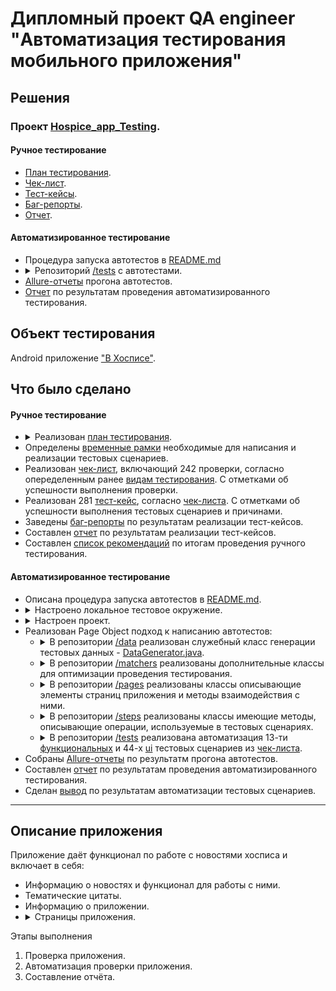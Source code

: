 <head>
    <meta charset="utf-8">
    <style>
        .flex-list {
            display: flex;
            flex-direction: row;
            flex-wrap: wrap;
            justify-content: flex-start;
            align-items: flex-start;
        }
        .flex-element {
            margin: 0px;
        }
        .app-image {
            width: 200px;
            height: auto;
            background-color: rgba(128, 128, 128, 0.1);
            border: 2px solid grey;
        }
        figcaption {
            font-size: 15px;
        }
    </style>                                                      
</head>

<h1>Дипломный проект QA engineer "Автоматизация тестирования мобильного приложения"</h1>

<h2>Решения</h2>

<h3>Проект <a href="https://github.com/Nephedov/Hospice_app_Testing">Hospice_app_Testing</a>.</h3>

<h4>Ручное тестирование</h4>


<ul>
    <li><a href="https://github.com/Nephedov/Hospice_app_Testing/blob/main/Plan.md">План тестирования</a>.</li>
    <li><a href="https://docs.google.com/spreadsheets/d/1ZpqrjkSXL7-bb3sfeUMSzOSLN_wH-k6e32FAxy3-efg/edit?usp=sharing">Чек-лист</a>.</li>
    <li><a href="https://docs.google.com/spreadsheets/d/1CbZAvNBLyisbj6GpB2eGxSrnAeyyoLprqT9UeDlj9Qc/edit?usp=sharing">Тест-кейсы</a>.</li>
    <li><a href="https://github.com/Nephedov/Hospice_app_Testing/blob/main/BugReports.md">Баг-репорты</a>.</li>
    <li><a href="https://github.com/Nephedov/Hospice_app_Testing/blob/main/ReportManual.md">Отчет</a>.</li>
</ul>


<h4>Автоматизированное тестирование</h4>


<ul>
    <li>Процедура запуска автотестов в <a href="https://github.com/Nephedov/Hospice_app_Testing/blob/main/README.md">README.md</a></li>
    <li>
        <details><summary>Репозиторий <a href="https://github.com/Nephedov/Hospice_app_Testing/tree/main/fmh_android_15_03_24/app/src/androidTest/java/ru/iteco/fmhandroid/ui/tests">/tests</a> с автотестами.</summary>
            <ul>
                <li>
                    <details><summary>UI автотесты</summary>
                        <ul>
                            <li>Класс <a href="https://github.com/Nephedov/Hospice_app_Testing/blob/main/fmh_android_15_03_24/app/src/androidTest/java/ru/iteco/fmhandroid/ui/tests/ui/SplashScreenTest.java">SplashScreenTest.java</a> с автотестами, проверяющими отображение элементов экрана загрузки.</li>
                            <li>Класс <a href="https://github.com/Nephedov/Hospice_app_Testing/blob/main/fmh_android_15_03_24/app/src/androidTest/java/ru/iteco/fmhandroid/ui/tests/ui/AuthorizationPageTest.java">AuthorizationPageTest.java</a> с автотестами, проверяющими отображение элементов страницы авторизации в приложении.</li>
                            <li>Класс <a href="https://github.com/Nephedov/Hospice_app_Testing/blob/main/fmh_android_15_03_24/app/src/androidTest/java/ru/iteco/fmhandroid/ui/tests/ui/MainPageTest.java">MainPageTest.java</a> с автотестами, проверяющими отображение элементов главного экрана приложения. Также отображение элементов AppBar панели на главной странице приложения.</li>
                            <li>Класс <a href="https://github.com/Nephedov/Hospice_app_Testing/blob/main/fmh_android_15_03_24/app/src/androidTest/java/ru/iteco/fmhandroid/ui/tests/ui/NewsPageTest.java">NewsPageTest.java</a> с автотестами, проверяющими отображение элементов страницы "Новости" приложения. Также отображение элементов AppBar панели на странице "Новости".</li>
                            <li>Класс <a href="https://github.com/Nephedov/Hospice_app_Testing/blob/main/fmh_android_15_03_24/app/src/androidTest/java/ru/iteco/fmhandroid/ui/tests/ui/NewsControlPanelPageTest.java">NewsControlPanelPageTest.java</a> с автотестами, проверяющими отображение элементов страницы "Панель управления" новостей. Также отображение элементов AppBar панели на странице "Панель управления".</li>
                            <li>Класс <a href="https://github.com/Nephedov/Hospice_app_Testing/blob/main/fmh_android_15_03_24/app/src/androidTest/java/ru/iteco/fmhandroid/ui/tests/ui/OurMissionPageTest.java">OurMissionPageTest.java</a> с автотестами, проверяющими отображение эелементов страницы тематических цитат. Таже отображение элементов AppBar панели страницы тематических циатат.</li>
                            <li>Класс <a href="https://github.com/Nephedov/Hospice_app_Testing/blob/main/fmh_android_15_03_24/app/src/androidTest/java/ru/iteco/fmhandroid/ui/tests/ui/AboutPageTest.java">AboutPageTest.java</a> с автотестами, проверяющими отображение элементов страницы "О приложении". Также отображение элементов AppBar панели страницы "О приложении".</li>
                        </ul>
                    </details>
                </li>
                <li>
                    <details><summary>Функциональные автотесты</summary>
                        <ul>
                            <li>Класс <a href="https://github.com/Nephedov/Hospice_app_Testing/blob/main/fmh_android_15_03_24/app/src/androidTest/java/ru/iteco/fmhandroid/ui/tests/functional/AuthorizationTest.java">AuthorizationTest.java</a> c автотестами авторизации в приложении, генерацию предупреждений при невалидной авторизации.</li>
                            <li>Класс <a href="https://github.com/Nephedov/Hospice_app_Testing/blob/main/fmh_android_15_03_24/app/src/androidTest/java/ru/iteco/fmhandroid/ui/tests/functional/ExternalLinksTest.java">ExternalLinksTest.java</a> c автотестами, проверяющими переход по ссылкам, со страницы технической информации приложения.</li>
                            <li>Класс <a href="https://github.com/Nephedov/Hospice_app_Testing/blob/main/fmh_android_15_03_24/app/src/androidTest/java/ru/iteco/fmhandroid/ui/tests/functional/NewsTest.java">NewsTest.java</a> с автотестами, проверяющими работу функционала новостей. Добавление, редактирование, удаление, поиск, фильтр.</li>
                        </ul>
                    </details>
                </li>
            </ul>
        </details>
    </li>
    <li><a href="https://github.com/Nephedov/Hospice_app_Testing/blob/main/allure-results.zip">Allure-отчеты</a> прогона автотестов.</li>
    <li><a href="https://github.com/Nephedov/Hospice_app_Testing/blob/main/ReportAuto.md">Отчет</a> по результатам проведения автоматизированного тестирования.</li>
</ul>


<h2>Объект тестирования</h2>
Android приложение <a href="https://github.com/Nephedov/Hospice_app_Testing/tree/main/fmh_android_15_03_24">"В Хосписе"</a>.

<h2>Что было сделано</h2>

<h4>Ручное тестирование</h4>


<ul>
    <li>
        <details><summary>Реализован <a href="https://github.com/Nephedov/Hospice_app_Testing/blob/main/Plan.md">план тестирования</a>.</summary>
            <ul>
                <li>Определены <a href="https://github.com/Nephedov/Hospice_app_Testing/blob/main/Plan.md#%D0%B3%D1%80%D0%B0%D0%BD%D0%B8%D1%86%D1%8B-%D0%BF%D1%80%D0%B8%D0%BB%D0%BE%D0%B6%D0%B5%D0%BD%D0%B8%D1%8F">границы приложения</a>.</li>
                <li>Определен <a href="https://github.com/Nephedov/Hospice_app_Testing/blob/main/Plan.md#%D1%84%D1%83%D0%BD%D0%BA%D1%86%D0%B8%D0%BE%D0%BD%D0%B0%D0%BB-%D0%BF%D1%80%D0%B8%D0%BB%D0%BE%D0%B6%D0%B5%D0%BD%D0%B8%D1%8F">функционал приложения</a>.</li>
                <li>Определены необходимые <a href="https://github.com/Nephedov/Hospice_app_Testing/blob/main/Plan.md#%D1%82%D0%B5%D1%81%D1%82%D0%B8%D1%80%D0%BE%D0%B2%D0%B0%D0%BD%D0%B8%D0%B5">виды тестирования</a> приложения.</li>
                <li>Определены <a href="https://github.com/Nephedov/Hospice_app_Testing/blob/main/Plan.md#%D0%B8%D0%BD%D1%81%D1%82%D1%80%D1%83%D0%BC%D0%B5%D0%BD%D1%82%D1%8B-%D0%B8-%D1%83%D1%81%D1%82%D1%80%D0%BE%D0%B9%D1%81%D1%82%D0%B2%D0%B0">инструменты и устройства</a> необходимые для проведения тестирования.</li>
            </ul>
        </details>
    </li>
    <li>Определены <a href="https://github.com/Nephedov/Hospice_app_Testing/blob/main/Plan.md#%D1%80%D1%83%D1%87%D0%BD%D0%BE%D0%B5-%D1%82%D0%B5%D1%81%D1%82%D0%B8%D1%80%D0%BE%D0%B2%D0%B0%D0%BD%D0%B8%D0%B5">временные рамки</a> необходимые для написания и реализации тестовых сценариев.</li>
    <li>Реализован <a href="https://docs.google.com/spreadsheets/d/1ZpqrjkSXL7-bb3sfeUMSzOSLN_wH-k6e32FAxy3-efg/edit?usp=sharing">чек-лист</a>, включающий 242 проверки, согласно опеределенным ранее <a href="https://github.com/Nephedov/Hospice_app_Testing/blob/main/Plan.md#%D1%82%D0%B5%D1%81%D1%82%D0%B8%D1%80%D0%BE%D0%B2%D0%B0%D0%BD%D0%B8%D0%B5">видам тестирования</a>. С отметками об успешности выполнения проверки.</li>
    <li>Реализован 281 <a href="https://docs.google.com/spreadsheets/d/1CbZAvNBLyisbj6GpB2eGxSrnAeyyoLprqT9UeDlj9Qc/edit?usp=sharing">тест-кейс</a>, согласно <a href="https://docs.google.com/spreadsheets/d/1ZpqrjkSXL7-bb3sfeUMSzOSLN_wH-k6e32FAxy3-efg/edit?usp=sharing">чек-листа</a>. С отметками об успешности выполнения тестовых сценариев и причинами.</li>
    <li>Заведены <a href="https://github.com/Nephedov/Hospice_app_Testing/blob/main/BugReports.md">баг-репорты</a> по результатам реализации тест-кейсов.</li>
    <li>Составлен <a href="https://github.com/Nephedov/Hospice_app_Testing/blob/main/ReportManual.md">отчет</a> по результатам реализации тест-кейсов.</li>
    <li>Составлен <a href="https://github.com/Nephedov/Hospice_app_Testing/blob/main/Plan.md#%D0%B0%D0%BD%D0%B0%D0%BB%D0%B8%D0%B7-%D1%80%D0%B5%D0%B7%D1%83%D0%BB%D1%8C%D1%82%D0%B0%D1%82%D0%BE%D0%B2-%D1%80%D1%83%D1%87%D0%BD%D0%BE%D0%B3%D0%BE-%D1%82%D0%B5%D1%81%D1%82%D0%B8%D1%80%D0%BE%D0%B2%D0%B0%D0%BD%D0%B8%D1%8F">список рекомендаций</a> по итогам проведения ручного тестирования. </li>
</ul>


<h4>Автоматизированное тестирование</h4>


<ul>
    <li>Описана процедура запуска автотестов в <a href="https://github.com/Nephedov/Hospice_app_Testing/blob/main/README.md">README.md</a>.</li>
    <li>
        <details><summary>Настроено локальное тестовое окружение.</summary>
            <ul>
                <li>Установлена JDK 11.</li>
                <li>Определена переменная JAVA_HOME на JDK 11.</li>
                <li>Установлена Android Studio.</li>
                <li>Установлена последняя стабильная версия Android SDK.</li>
                <li>Установлен Allure.</li>
            </ul>
        </details>
    </li>
    <li>
        <details><summary>Настроен проект.</summary>
            <ul>
                <li>Указано использование JAVA_HOME для Gradle JDK проекта.</li>
                <li>
                    <details><summary>Добавлены зависимости тестовых фрейморков, инструмента отчетности Allure, обработки времени и дат в <a href="https://github.com/Nephedov/Hospice_app_Testing/blob/main/fmh_android_15_03_24/app/build.gradle">build.gradle</a> приложения.</summary>
                        <ul>
                            <li>Зависимости <a href="https://github.com/Nephedov/Hospice_app_Testing/blob/eccbd22d799f3a79e7c027a636e51005b5dc83af/fmh_android_15_03_24/app/build.gradle#L55">Junit</a>.</li>
                            <li>Зависимости <a href="https://github.com/Nephedov/Hospice_app_Testing/blob/eccbd22d799f3a79e7c027a636e51005b5dc83af/fmh_android_15_03_24/app/build.gradle#L61">Espresso</a>.</li>
                            <li>
                                <details><summary>Зависимости <a href="https://github.com/Nephedov/Hospice_app_Testing/blob/eccbd22d799f3a79e7c027a636e51005b5dc83af/fmh_android_15_03_24/app/build.gradle#L67">Allure</a>. Также:</summary>
                                    <ul>
                                        <li>Утилита <a href="https://github.com/Nephedov/Hospice_app_Testing/blob/eccbd22d799f3a79e7c027a636e51005b5dc83af/fmh_android_15_03_24/app/build.gradle#L71">Android Test Orchestrator</a> - для изменения стандартного расположения отчетов Allure.</li>
                                        <li>Файл с конфигурацией для Allure - <a href="https://github.com/Nephedov/Hospice_app_Testing/blob/eccbd22d799f3a79e7c027a636e51005b5dc83af/fmh_android_15_03_24/app/src/androidTest/resources/allure.properties">allure.properties</a>.</li>
                                        <li><a href="https://github.com/Nephedov/Hospice_app_Testing/blob/eccbd22d799f3a79e7c027a636e51005b5dc83af/fmh_android_15_03_24/app/build.gradle#L23">Allure-Junit раннер</a> для запуска тестов.</li>
                                        <li>Запуск тестовых классов реализован с AllureAndroidJUnit4.class.</li>
                                        <li>Добавлено заведение скриншотов, в случае падения тестового сценария.</li>
                                    </ul>
                                </details>
                            </li>
                            <li>Зависимость библиотеки обработки времени и дат - <a href="https://github.com/Nephedov/Hospice_app_Testing/blob/eccbd22d799f3a79e7c027a636e51005b5dc83af/fmh_android_15_03_24/app/build.gradle#L52">Joda-Time</a>.</li>
                        </ul>
                    </details>
                </li>
            </ul>
        </details>
    </li>
    <li>Реализован Page Object подход к написанию автотестов:
        <ul>
            <li>
                <details><summary>В репозитории <a href="https://github.com/Nephedov/Hospice_app_Testing/tree/main/fmh_android_15_03_24/app/src/androidTest/java/ru/iteco/fmhandroid/ui/data">/data</a> реализован служебный класс генерации тестовых данных - <a href="https://github.com/Nephedov/Hospice_app_Testing/blob/main/fmh_android_15_03_24/app/src/androidTest/java/ru/iteco/fmhandroid/ui/data/DataGenerator.java">DataGenerator.java</a>.</summary>
                    <ul>
                        <li>Данные авторизации <a href="https://github.com/Nephedov/Hospice_app_Testing/blob/eccbd22d799f3a79e7c027a636e51005b5dc83af/fmh_android_15_03_24/app/src/androidTest/java/ru/iteco/fmhandroid/ui/data/DataGenerator.java#L27">валидного пользователя</a>.</li>
                        <li>Данные авторизации <a href="https://github.com/Nephedov/Hospice_app_Testing/blob/eccbd22d799f3a79e7c027a636e51005b5dc83af/fmh_android_15_03_24/app/src/androidTest/java/ru/iteco/fmhandroid/ui/data/DataGenerator.java#L31">невалидного пользователя</a>.</li>
                        <li>Получение <a href="https://github.com/Nephedov/Hospice_app_Testing/blob/eccbd22d799f3a79e7c027a636e51005b5dc83af/fmh_android_15_03_24/app/src/androidTest/java/ru/iteco/fmhandroid/ui/data/DataGenerator.java#L53">текущей даты</a> в нужном формате.</li>
                        <li>Получение <a href="https://github.com/Nephedov/Hospice_app_Testing/blob/eccbd22d799f3a79e7c027a636e51005b5dc83af/fmh_android_15_03_24/app/src/androidTest/java/ru/iteco/fmhandroid/ui/data/DataGenerator.java#L57">текущего времени</a> в нужном формате.</li>
                        <li>Получение даты со сдвигом дней в <a href="https://github.com/Nephedov/Hospice_app_Testing/blob/eccbd22d799f3a79e7c027a636e51005b5dc83af/fmh_android_15_03_24/app/src/androidTest/java/ru/iteco/fmhandroid/ui/data/DataGenerator.java#L61">большую</a> и <a href="https://github.com/Nephedov/Hospice_app_Testing/blob/eccbd22d799f3a79e7c027a636e51005b5dc83af/fmh_android_15_03_24/app/src/androidTest/java/ru/iteco/fmhandroid/ui/data/DataGenerator.java#L65">меньшую</a> сторону от текущей.</li>
                        <li>Получение случайной <a href="https://github.com/Nephedov/Hospice_app_Testing/blob/eccbd22d799f3a79e7c027a636e51005b5dc83af/fmh_android_15_03_24/app/src/androidTest/java/ru/iteco/fmhandroid/ui/data/DataGenerator.java#L73">циферно-символьной строки</a>, кирилицей.</li>
                    </ul>
                </details>
            </li>
            <li>
                <details><summary>В репозитории <a href="https://github.com/Nephedov/Hospice_app_Testing/tree/main/fmh_android_15_03_24/app/src/androidTest/java/ru/iteco/fmhandroid/ui/matchers">/matchers</a> реализованы дополнительные классы для оптимизации проведения тестирования.</summary>
                    <ul>
                        <li>Класс <a href="https://github.com/Nephedov/Hospice_app_Testing/blob/main/fmh_android_15_03_24/app/src/androidTest/java/ru/iteco/fmhandroid/ui/matchers/TimeoutEspresso.java">TimeoutEspresso.java</a> - имеющий методы "оборачивающие" экземпляры Espresso: ViewAction, ViewAssertion, ViewInteraction и дополняемые тайм-аутами.</li>
                        <li>Класс <a href="https://github.com/Nephedov/Hospice_app_Testing/blob/main/fmh_android_15_03_24/app/src/androidTest/java/ru/iteco/fmhandroid/ui/matchers/ToastMatcher.java">ToastMatcher.java</a> - имеющий метод утверждения, что элемент является всплывающим (toast) и содержит определенную строку.</li>
                        <li>
                            <details><summary>Класс <a href="https://github.com/Nephedov/Hospice_app_Testing/blob/main/fmh_android_15_03_24/app/src/androidTest/java/ru/iteco/fmhandroid/ui/matchers/CustomViewMatcher.java">CustomViewMatcher.java</a> - имеющий мэтчеры:</summary>
                                <ul>
                                    <li><a href="https://github.com/Nephedov/Hospice_app_Testing/blob/eccbd22d799f3a79e7c027a636e51005b5dc83af/fmh_android_15_03_24/app/src/androidTest/java/ru/iteco/fmhandroid/ui/matchers/CustomViewMatcher.java#L14">Позиции дочернего элемента</a> относительно родительского.</li>
                                    <li><a href="https://github.com/Nephedov/Hospice_app_Testing/blob/eccbd22d799f3a79e7c027a636e51005b5dc83af/fmh_android_15_03_24/app/src/androidTest/java/ru/iteco/fmhandroid/ui/matchers/CustomViewMatcher.java#L33">Количества элементов</a> компонента RecyclerView.</li>
                                </ul>
                            </details>
                        </li>
                        <li>
                            <details><summary>Класс <a href="https://github.com/Nephedov/Hospice_app_Testing/blob/main/fmh_android_15_03_24/app/src/androidTest/java/ru/iteco/fmhandroid/ui/matchers/CustomViewAction.java">CustomViewAction.java</a> - имеющий методы:</summary>
                                <ul>
                                    <li><a href="https://github.com/Nephedov/Hospice_app_Testing/blob/eccbd22d799f3a79e7c027a636e51005b5dc83af/fmh_android_15_03_24/app/src/androidTest/java/ru/iteco/fmhandroid/ui/matchers/CustomViewAction.java#L17">Клик по кнопке "Назад"</a> устройтва.</li>
                                    <li><a href="https://github.com/Nephedov/Hospice_app_Testing/blob/eccbd22d799f3a79e7c027a636e51005b5dc83af/fmh_android_15_03_24/app/src/androidTest/java/ru/iteco/fmhandroid/ui/matchers/CustomViewAction.java#L23">Клик по элементу</a> с определенным ID.</li>
                                    <li><a href="https://github.com/Nephedov/Hospice_app_Testing/blob/eccbd22d799f3a79e7c027a636e51005b5dc83af/fmh_android_15_03_24/app/src/androidTest/java/ru/iteco/fmhandroid/ui/matchers/CustomViewAction.java#L46">Остановка выполнения основного потока</a> на определенное количество секунд.</li>
                                </ul>
                            </details>
                        </li>
                    </ul>
                </details>
            </li>
            <li>
                <details><summary>В репозитории <a href="https://github.com/Nephedov/Hospice_app_Testing/tree/main/fmh_android_15_03_24/app/src/androidTest/java/ru/iteco/fmhandroid/ui/pages">/pages</a> реализованы классы описывающие элементы страниц приложения и методы взаимодействия с ними.</summary>
                    <ul>
                        <li><a href="https://github.com/Nephedov/Hospice_app_Testing/blob/main/fmh_android_15_03_24/app/src/androidTest/java/ru/iteco/fmhandroid/ui/pages/SplashScreen.java">SplashScreen.java</a> - Класс описывающий элементы страницы загрузки экрана.</li>
                        <li><a href="https://github.com/Nephedov/Hospice_app_Testing/blob/main/fmh_android_15_03_24/app/src/androidTest/java/ru/iteco/fmhandroid/ui/pages/AuthorizationPage.java">AuthorizationPage.java</a> - Класс описывающий элементы и методы страницы авторизации приложения.</li>
                        <li><a href="https://github.com/Nephedov/Hospice_app_Testing/blob/main/fmh_android_15_03_24/app/src/androidTest/java/ru/iteco/fmhandroid/ui/pages/MainPage.java">MainPage.java</a> - Класс описывающий элементы и методы главной страницы приложения.</li>
                        <li><a href="https://github.com/Nephedov/Hospice_app_Testing/blob/main/fmh_android_15_03_24/app/src/androidTest/java/ru/iteco/fmhandroid/ui/pages/NewsPage.java">NewsPage.java</a> - Класс описывающий элементы и методы страницы новостей приложения.</li>
                        <li><a href="https://github.com/Nephedov/Hospice_app_Testing/blob/main/fmh_android_15_03_24/app/src/androidTest/java/ru/iteco/fmhandroid/ui/pages/ControlPanelPage.java">ControlPanelPage.java</a> - Класс описывающий элементы и методы страницы "Панель управления" новостей приложения.</li>
                        <li><a href="https://github.com/Nephedov/Hospice_app_Testing/blob/main/fmh_android_15_03_24/app/src/androidTest/java/ru/iteco/fmhandroid/ui/pages/OurMissionPage.java">OurMissionPage.java</a> - Класс описывающий элементы и методы страницы с тематическими цитатами приложения.</li>
                        <li><a href="https://github.com/Nephedov/Hospice_app_Testing/blob/main/fmh_android_15_03_24/app/src/androidTest/java/ru/iteco/fmhandroid/ui/pages/AboutPage.java">AboutPage.java</a> - Класс описывающий элементы и методы страницы приложения с технической информацией.</li>
                        <li><a href="https://github.com/Nephedov/Hospice_app_Testing/blob/main/fmh_android_15_03_24/app/src/androidTest/java/ru/iteco/fmhandroid/ui/pages/AppBarPanel.java">AppBarPanel.java</a> - Класс описывающий элементы и методы AppBar панелей на страницах приложения.</li>
                    </ul>
                </details>
            </li>
            <li>
                <details><summary>В репозитории <a href="https://github.com/Nephedov/Hospice_app_Testing/tree/main/fmh_android_15_03_24/app/src/androidTest/java/ru/iteco/fmhandroid/ui/steps">/steps</a> реализованы классы имеющие методы, описывающие операции, используемые в тестовых сценариях.</summary>
                    <ul>
                        <li>
                            <details><summary><a href="https://github.com/Nephedov/Hospice_app_Testing/blob/main/fmh_android_15_03_24/app/src/androidTest/java/ru/iteco/fmhandroid/ui/steps/Authorization.java">Authorization.java</a> - Класс описывающий процедуры:</summary>
                                <ul>
                                    <li><a href="https://github.com/Nephedov/Hospice_app_Testing/blob/eccbd22d799f3a79e7c027a636e51005b5dc83af/fmh_android_15_03_24/app/src/androidTest/java/ru/iteco/fmhandroid/ui/steps/Authorization.java#L16">Валидной</a>/<a href="https://github.com/Nephedov/Hospice_app_Testing/blob/eccbd22d799f3a79e7c027a636e51005b5dc83af/fmh_android_15_03_24/app/src/androidTest/java/ru/iteco/fmhandroid/ui/steps/Authorization.java#L22">невалидной</a> авторизации.</li>
                                    <li>Методы <a href="https://github.com/Nephedov/Hospice_app_Testing/blob/eccbd22d799f3a79e7c027a636e51005b5dc83af/fmh_android_15_03_24/app/src/androidTest/java/ru/iteco/fmhandroid/ui/steps/Authorization.java#L28">предварительной авторизации</a> перед каждым тестовым сценарием для @Before. И <a href="https://github.com/Nephedov/Hospice_app_Testing/blob/eccbd22d799f3a79e7c027a636e51005b5dc83af/fmh_android_15_03_24/app/src/androidTest/java/ru/iteco/fmhandroid/ui/steps/Authorization.java#L42">логаута</a> после выполнения тестового сценария для @After.</li>
                                </ul>
                            </details>
                        </li>
                        <li><a href="https://github.com/Nephedov/Hospice_app_Testing/blob/main/fmh_android_15_03_24/app/src/androidTest/java/ru/iteco/fmhandroid/ui/steps/OpenPage.java">OpenPage.java</a> - Класс содержащий методы навигации по страницам приложения.</li>
                        <li>
                            <details><summary><a href="https://github.com/Nephedov/Hospice_app_Testing/blob/main/fmh_android_15_03_24/app/src/androidTest/java/ru/iteco/fmhandroid/ui/steps/NewsActions.java">NewsActions.java</a> - Класс описывающий операции:</summary>
                                <ul>
                                    <li><a href="https://github.com/Nephedov/Hospice_app_Testing/blob/eccbd22d799f3a79e7c027a636e51005b5dc83af/fmh_android_15_03_24/app/src/androidTest/java/ru/iteco/fmhandroid/ui/steps/NewsActions.java#L21">Добавления новости</a>.</li>
                                    <li><a href="https://github.com/Nephedov/Hospice_app_Testing/blob/eccbd22d799f3a79e7c027a636e51005b5dc83af/fmh_android_15_03_24/app/src/androidTest/java/ru/iteco/fmhandroid/ui/steps/NewsActions.java#L42">Изменение описания новости</a> c определенным названием.</li>
                                    <li><a href="https://github.com/Nephedov/Hospice_app_Testing/blob/eccbd22d799f3a79e7c027a636e51005b5dc83af/fmh_android_15_03_24/app/src/androidTest/java/ru/iteco/fmhandroid/ui/steps/NewsActions.java#L54">Изменение статуса новости</a> с определенным названием.</li>
                                    <li><a href="https://github.com/Nephedov/Hospice_app_Testing/blob/eccbd22d799f3a79e7c027a636e51005b5dc83af/fmh_android_15_03_24/app/src/androidTest/java/ru/iteco/fmhandroid/ui/steps/NewsActions.java#L66">Удаление новости</a> с определенным названием.</li>
                                </ul>
                            </details>
                        </li>
                    </ul>
                </details>
            </li>
            <li>
                <details><summary>В репозитории <a href="https://github.com/Nephedov/Hospice_app_Testing/tree/main/fmh_android_15_03_24/app/src/androidTest/java/ru/iteco/fmhandroid/ui/tests">/tests</a> реализована автоматизация 13-ти <a href="https://github.com/Nephedov/Hospice_app_Testing/tree/main/fmh_android_15_03_24/app/src/androidTest/java/ru/iteco/fmhandroid/ui/tests/functional">функциональных</a> и 44-х <a href="https://github.com/Nephedov/Hospice_app_Testing/tree/main/fmh_android_15_03_24/app/src/androidTest/java/ru/iteco/fmhandroid/ui/tests/ui">ui</a> тестовых сценариев из <a href="https://docs.google.com/spreadsheets/d/1ZpqrjkSXL7-bb3sfeUMSzOSLN_wH-k6e32FAxy3-efg/edit?usp=sharing">чек-листа</a>.</summary>
                    <ul>
                        <li>
                            <details><summary>UI автотесты</summary>
                                <ul>
                                    <li>Класс <a href="https://github.com/Nephedov/Hospice_app_Testing/blob/main/fmh_android_15_03_24/app/src/androidTest/java/ru/iteco/fmhandroid/ui/tests/ui/SplashScreenTest.java">SplashScreenTest.java</a> с автотестами, проверяющими отображение элементов экрана загрузки.</li>
                                    <li>Класс <a href="https://github.com/Nephedov/Hospice_app_Testing/blob/main/fmh_android_15_03_24/app/src/androidTest/java/ru/iteco/fmhandroid/ui/tests/ui/AuthorizationPageTest.java">AuthorizationPageTest.java</a> с автотестами, проверяющими отображение элементов страницы авторизации в приложении.</li>
                                    <li>Класс <a href="https://github.com/Nephedov/Hospice_app_Testing/blob/main/fmh_android_15_03_24/app/src/androidTest/java/ru/iteco/fmhandroid/ui/tests/ui/MainPageTest.java">MainPageTest.java</a> с автотестами, проверяющими отображение элементов главного экрана приложения. Также отображение элементов AppBar панели на главной странице приложения.</li>
                                    <li>Класс <a href="https://github.com/Nephedov/Hospice_app_Testing/blob/main/fmh_android_15_03_24/app/src/androidTest/java/ru/iteco/fmhandroid/ui/tests/ui/NewsPageTest.java">NewsPageTest.java</a> с автотестами, проверяющими отображение элементов страницы "Новости" приложения. Также отображение элементов AppBar панели на странице "Новости".</li>
                                    <li>Класс <a href="https://github.com/Nephedov/Hospice_app_Testing/blob/main/fmh_android_15_03_24/app/src/androidTest/java/ru/iteco/fmhandroid/ui/tests/ui/NewsControlPanelPageTest.java">NewsControlPanelPageTest.java</a> с автотестами, проверяющими отображение элементов страницы "Панель управления" новостей. Также отображение элементов AppBar панели на странице "Панель управления".</li>
                                    <li>Класс <a href="https://github.com/Nephedov/Hospice_app_Testing/blob/main/fmh_android_15_03_24/app/src/androidTest/java/ru/iteco/fmhandroid/ui/tests/ui/OurMissionPageTest.java">OurMissionPageTest.java</a> с автотестами, проверяющими отображение эелементов страницы тематических цитат. Таже отображение элементов AppBar панели страницы тематических циатат.</li>
                                    <li>Класс <a href="https://github.com/Nephedov/Hospice_app_Testing/blob/main/fmh_android_15_03_24/app/src/androidTest/java/ru/iteco/fmhandroid/ui/tests/ui/AboutPageTest.java">AboutPageTest.java</a> с автотестами, проверяющими отображение элементов страницы "О приложении". Также отображение элементов AppBar панели страницы "О приложении".</li>
                                </ul>
                            </details>
                        </li>
                        <li>
                            <details><summary>Функциональные автотесты</summary>
                                <ul>
                                    <li>Класс <a href="https://github.com/Nephedov/Hospice_app_Testing/blob/main/fmh_android_15_03_24/app/src/androidTest/java/ru/iteco/fmhandroid/ui/tests/functional/AuthorizationTest.java">AuthorizationTest.java</a> c автотестами авторизации в приложении, генерацию предупреждений при невалидной авторизации.</li>
                                    <li>Класс <a href="https://github.com/Nephedov/Hospice_app_Testing/blob/main/fmh_android_15_03_24/app/src/androidTest/java/ru/iteco/fmhandroid/ui/tests/functional/ExternalLinksTest.java">ExternalLinksTest.java</a> c автотестами, проверяющими переход по ссылкам, со страницы технической информации приложения.</li>
                                    <li>Класс <a href="https://github.com/Nephedov/Hospice_app_Testing/blob/main/fmh_android_15_03_24/app/src/androidTest/java/ru/iteco/fmhandroid/ui/tests/functional/NewsTest.java">NewsTest.java</a> с автотестами, проверяющими работу функционала новостей. Добавление, редактирование, удаление, поиск, фильтр.</li>
                                </ul>
                            </details>
                        </li>
                    </ul>
                </details>
            </li>
        </ul>
    </li>
    <li>Собраны <a href="https://github.com/Nephedov/Hospice_app_Testing/blob/main/allure-results.zip">Allure-отчеты</a> по результатм прогона автотестов.</li>
    <li>Составлен <a href="https://github.com/Nephedov/Hospice_app_Testing/blob/main/ReportAuto.md">отчет</a> по результатам проведения автоматизированного тестирования.</li>
    <li>Сделан <a href="https://github.com/Nephedov/Hospice_app_Testing/blob/main/Plan.md#%D0%B0%D0%BD%D0%B0%D0%BB%D0%B8%D0%B7-%D1%80%D0%B5%D0%B7%D1%83%D0%BB%D1%8C%D1%82%D0%B0%D1%82%D0%BE%D0%B2-%D0%B0%D0%B2%D1%82%D0%BE%D0%BC%D0%B0%D1%82%D0%B8%D0%B7%D0%B8%D1%80%D0%BE%D0%B2%D0%B0%D0%BD%D0%BD%D0%BE%D0%B3%D0%BE-%D1%82%D0%B5%D1%81%D1%82%D0%B8%D1%80%D0%BE%D0%B2%D0%B0%D0%BD%D0%B8%D1%8F">вывод</a> по результатам автоматизации тестовых сценариев.</li>
</ul>




<hr style="border-width: 10px; border-color: grey;">

<h2>Описание приложения</h2>
<div>Приложение даёт функционал по работе с новостями хосписа и включает в себя:
    <ul>
        <li>Информацию о новостях и функционал для работы с ними.</li>
        <li>Тематические цитаты.</li>
        <li>Информацию о приложении.</li>
        <li>
            <details><summary>Страницы приложения.</summary>
                <div class="flex-list">
                            <p class="flex-element">
                                <figure class="app-image">
                                    <img src="./pic/SplashScreen.jpg" alt="Экран загрузки">
                                    <figcaption>Экран загрузки</figcaption>
                                </figure>
                            </p>
                            <p class="flex-element">
                                <figure class="app-image">
                                    <img src="./pic/Authorization.jpg" alt="Страница авторизации">
                                    <figcaption>Авторизация</figcaption>
                                </figure>
                            </p>
                            <p class="flex-element">
                                <figure class="app-image">
                                    <img src="./pic/ControlPanel.jpg" alt="Главная страница">
                                    <figcaption>"Панель управления"</figcaption>
                                </figure>
                            </p>
                            <p class="flex-element">
                                <figure class="app-image">
                                    <img src="./pic/SplashScreen.jpg" alt="Страница `Новости`">
                                    <figcaption>Экран загрузки</figcaption>
                                </figure>
                            </p>
                            <p class="flex-element">
                                <figure class="app-image">
                                    <img src="./pic/ControlPanel.jpg" alt="Страница `Панель управления`">
                                    <figcaption>"Панель управления"</figcaption>
                                </figure>
                            </p>
                            <p class="flex-element">
                                <figure class="app-image">
                                    <img src="./pic/OurMission.jpg" alt="Страница тематических цитат">
                                    <figcaption>Тематические цитаты</figcaption>
                                </figure>
                            </p>
                            <p class="flex-element">
                                <figure class="app-image">
                                    <img src="./pic/About.jpg" alt="Страница `О прирложении`">
                                    <figcaption>"О приложении"</figcaption>
                                </figure>
                            </p>
                <div>
            </details>
        </li>
    </ul>
</div>
<div>Этапы выполнения
    <ol>
        <li>Проверка приложения.</li>
        <li>Автоматизация проверки приложения.</li>
        <li>Составление отчёта.</li>
    </ol>
</div>


